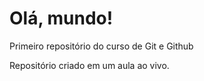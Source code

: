 # Olá, mundo!
 Primeiro repositório do curso de Git e Github

 Repositório criado em um aula ao vivo.
